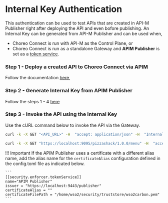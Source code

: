 # Internal Key Authentication

This authentication can be used to test APIs that are created in API-M Publisher right after deploying the API and even bofore publishing. An Internal Key can be generated from API-M Publisher and can be used when, 

- Choreo Connect is run with API-M as the Control Plane, or 
- Choreo Connect is run as a standalone Gateway and **APIM Publisher** is set as a [token service]({{base_path}}/deploy-and-publish/deploy-on-gateway/choreo-connect/security/api-authentication/configuring-an-external-key-manager/).

### Step 1 - Deploy a created API to Choreo Connect via APIM
Follow the documentation [here]({{base_path}}/deploy-and-publish/deploy-on-gateway/choreo-connect/deploy-api/deploy-rest-api-in-choreo-connect),

### Step 2 - Generate Internal Key from APIM Publisher
Follow the steps 1 - 4 [here]({{base_path}}/design/create-api/test-a-rest-api/)

### Step 3 - Invoke the API using the Internal Key
Use the cURL command below to invoke the API via the Gateway.

``` bash tab="Format"
curl -k -X GET "<API_URL>" -H  "accept: application/json" -H  "Internal-Key: <Internal-Key>"
```

``` bash tab="Example"
curl -k -X GET "https://localhost:9095/pizzashack/1.0.0/menu" -H  "accept: application/json" -H  "Internal-Key: eyJraWQiOiJnYXRld2F5X2NlcnRpZmljYXRlX2FsaWFzIiwiYWxnIjoiUlMyNTYifQ.eyJzdWIiOiJhZG1pbkBjYXJib24uc3VwZXIiLCJpc3MiOiJodHRwczpcL1wvYXBpbTo5NDQzXC9vYXV0aDJcL3Rva2VuIiwia2V5dHlwZSI6IlBST0RVQ1RJT04iLCJzdWJzY3JpYmVkQVBJcyI6W3sic3Vic2NyaWJlclRlbmFudERvbWFpbiI6bnVsbCwibmFtZSI6IlBpenphU2hhY2tBUEkiLCJjb250ZXh0IjoiXC9waXp6YXNoYWNrXC8xLjAuMCIsInB1Ymxpc2hlciI6ImFkbWluIiwidmVyc2lvbiI6IjEuMC4wIiwic3Vic2NyaXB0aW9uVGllciI6bnVsbH1dLCJleHAiOjE2MTgwMDkyMDcsInRva2VuX3R5cGUiOiJJbnRlcm5hbEtleSIsImlhdCI6MTYxNzk0OTIwNywianRpIjoiNDZmMDJjNTgtM2Y0My00YTVhLWEyMjYtMGNhNzM5NmM0NjRjIn0.J-AtbYeVyrFCSXD99DXtND7GsRv1ghuzWJ1XYa3ZA4QRmdJYqCUEo3G2Xy1x5shopp9GZHi6G6wmpiYf-n4rNMNNrCt8O8ogp8EzjWb3cLrbyRDCMYQocEBeefDDB6_62PUHBMQNNXdxbOe38KfY0J_kH_IIGYGqKQEqHUCn8B84dX8ec-HefjqzL9NXti4VIx1_Donhpwtk3J5ERyJdvFRfsXfQFZZVxUZao0em4jJ9sOcbMNQA0FpRzCgx5TMZ6RNC5TBAi_QqO1SysD7jShJ5rw0Eqztn4y3_zr_aE1P3H7xAzl3niWUyzXOZWnuJQPn2C_hBDHKQ--FtViuyrg"
```

!!! Important
    If the APIM Publisher uses a certificate with a different alias name, add the alias name for the `certificateAlias` configuration defined in the config.toml file as indicated below.

    ```
    [[security.enforcer.tokenService]]
    name="APIM Publisher"
    issuer = "https://localhost:9443/publisher"
    certificateAlias = ""
    certificateFilePath = "/home/wso2/security/truststore/wso2carbon.pem"
    ```
